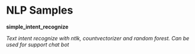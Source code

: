 # NLP Samples

**simple_intent_recognize**

*Text intent recognize with ntlk, countvectorizer and random forest. Can be used for support chat bot*
